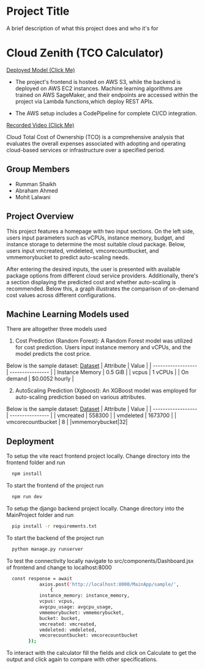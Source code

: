 
# Project Title

A brief description of what this project does and who it's for


# Cloud Zenith (TCO Calculator)
[Deployed Model (Click Me)](http://zenithbucket.s3-website.ap-south-1.amazonaws.com/)

- The project's frontend is hosted on AWS S3, while the backend is deployed on AWS EC2 instances. Machine learning algorithms are trained on AWS SageMaker, and their endpoints are accessed within the project via Lambda functions,which deploy REST APIs.

- The AWS setup includes a CodePipeline for complete CI/CD integration.

[Recorded Video (Click Me)](https://drive.google.com/drive/folders/1zrvoQ53PuZhymAsZaxuBJpHfAEYbgfak?usp=sharing)

Cloud Total Cost of Ownership (TCO) is a comprehensive analysis that evaluates the overall expenses associated with adopting and operating cloud-based services or infrastructure over a specified period.


## Group Members

- Rumman Shaikh
- Abraham Ahmed
- Mohit Lalwani

## Project Overview

This project features a homepage with two input sections. On the left side, users input parameters such as vCPUs, instance memory, budget, and instance storage to determine the most suitable cloud package. Below, users input vmcreated, vmdeleted, vmcorecountbucket, and vmmemorybucket to predict auto-scaling needs.

After entering the desired inputs, the user is presented with available package options from different cloud service providers. Additionally, there's a section displaying the predicted cost and whether auto-scaling is recommended. Below this, a graph illustrates the comparison of on-demand cost values across different configurations.
## Machine Learning Models used 
There are altogether three models used 

1) Cost Prediction (Random Forest):
A Random Forest model was utilized for cost prediction. Users input instance memory and vCPUs, and the model predicts the cost price.


Below is the sample dataset:
[Dataset](https://drive.google.com/file/d/1LIAqHj1_Gssd2sCiOsJXBcxZsR1oBrmq/view?usp=sharing)
| Attribute          | Value            |
| ------------------ | ---------------- |
| Instance Memory          | 0.5 GiB          |
| vcpus          | 1 vCPUs          |
| On demand  | $0.0052 hourly   |

2) AutoScaling Prediction (Xgboost):
An XGBoost model was employed for auto-scaling prediction based on various attributes.

Below is the sample dataset:
[Dataset](https://drive.google.com/drive/folders/1_tp9LqyovxzFmzSqypItUu0JaaOX7O0V?usp=sharing)
| Attribute          | Value            |
| ------------------ | ---------------- |
| vmcreated          | 558300         |
| vmdeleted          | 1673700          |
| vmcorecountbucket  | 8   |
|vmmemorybucket|32|

## Deployment

To setup the vite react frontend project locally. Change directory into the frontend folder and run

```bash
  npm install
```
To start the frontend of the project run

```bash
  npm run dev
```

To setup the django backend project locally. Change directory into the MainProject folder and run

```bash
  pip install -r requirements.txt
```
To start the backend of the project run

```bash
  python manage.py runserver
```
To test the connectivity locally navigate to src/components/Dashboard.jsx of frontend and change to localhost:8000

```bash
  const response = await
            axios.post('http://localhost:8000/MainApp/sample/',
                {
            instance_memory: instance_memory,
            vcpus: vcpus,
            avgcpu_usage: avgcpu_usage,
            vmmemorybucket: vmmemorybucket,
            bucket: bucket,
            vmcreated: vmcreated,
            vmdeleted: vmdeleted,
            vmcorecountbucket: vmcorecountbucket
        });
```
To interact with the calculator fill the fields and click on Calculate to get the output and click again to compare with other specifications.
